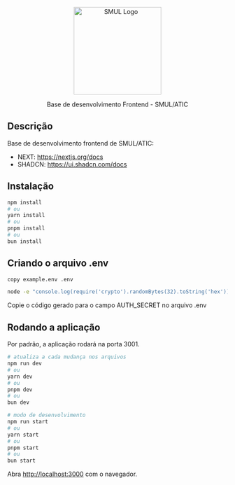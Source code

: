 <p align="center">
  <a href="https://www.prefeitura.sp.gov.br/cidade/secretarias/licenciamento/" target="blank"><img src="https://www.prefeitura.sp.gov.br/cidade/secretarias/upload/chamadas/URBANISMO_E_LICENCIAMENTO_HORIZONTAL_FUNDO_CLARO_1665756993.png" width="200" alt="SMUL Logo" /></a>
</p>
<p align="center">Base de desenvolvimento Frontend - SMUL/ATIC</p>

## Descrição

Base de desenvolvimento frontend de SMUL/ATIC:

- NEXT: https://nextjs.org/docs
- SHADCN: https://ui.shadcn.com/docs

## Instalação

```bash
npm install
# ou
yarn install
# ou
pnpm install
# ou
bun install
```

## Criando o arquivo .env

```bash
copy example.env .env
```

```bash
node -e "console.log(require('crypto').randomBytes(32).toString('hex'))"
```

Copie o código gerado para o campo AUTH_SECRET no arquivo .env

## Rodando a aplicação

Por padrão, a aplicação rodará na porta 3001.

```bash
# atualiza a cada mudança nos arquivos
npm run dev
# ou
yarn dev
# ou
pnpm dev
# ou
bun dev
```

```bash
# modo de desenvolvimento
npm run start
# ou
yarn start
# ou
pnpm start
# ou
bun start
```

Abra [http://localhost:3000](http://localhost:3000) com o navegador.